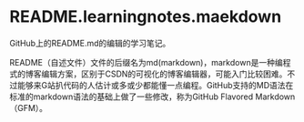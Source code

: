 # README.learningnotes.maekdown
GitHub上的README.md的编辑的学习笔记。

README（自述文件）文件的后缀名为md(markdown)，markdown是一种编程式的博客编辑方案，区别于CSDN的可视化的博客编辑器，可能入门比较困难。不过能够来G站扒代码的人估计或多或少都能懂一点编程。GitHub支持的MD语法在标准的markdown语法的基础上做了一些修改，称为GitHub Flavored Markdown（GFM）。

